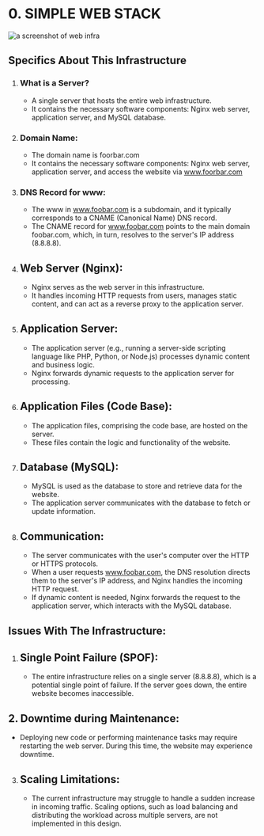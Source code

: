 # 0. SIMPLE WEB STACK
![a screenshot of web infra](https://github.com/Abstargo/alx-system_engineering-devops/blob/main/0x09-web_infrastructure_design/0-simple_web_stack.PNG)

## Specifics About This Infrastructure

1. ### What is a Server?
   - A single server that hosts the entire web infrastructure.
   - It contains the necessary software components: Nginx web server, application server, and MySQL database.

2. ### Domain Name:
   - The domain name is foorbar.com
   - It contains the necessary software components: Nginx web server, application server, and access the website via www.foorbar.com

3. ### DNS Record for www:
   - The www in www.foobar.com is a subdomain, and it typically corresponds to a CNAME (Canonical Name) DNS record.
   - The CNAME record for www.foobar.com points to the main domain foobar.com, which, in turn, resolves to the server's IP address (8.8.8.8).

4. ## Web Server (Nginx):
   - Nginx serves as the web server in this infrastructure.
   - It handles incoming HTTP requests from users, manages static content, and can act as a reverse proxy to the application server.

5. ## Application Server:
   - The application server (e.g., running a server-side scripting language like PHP, Python, or Node.js) processes dynamic content and business logic.
   - Nginx forwards dynamic requests to the application server for processing.

6. ## Application Files (Code Base):
   - The application files, comprising the code base, are hosted on the server.
   - These files contain the logic and functionality of the website.

7. ## Database (MySQL):
   - MySQL is used as the database to store and retrieve data for the website.
   - The application server communicates with the database to fetch or update information.

8. ## Communication:
   - The server communicates with the user's computer over the HTTP or HTTPS protocols.
   - When a user requests www.foobar.com, the DNS resolution directs them to the server's IP address, and Nginx handles the incoming HTTP request.
   - If dynamic content is needed, Nginx forwards the request to the application server, which interacts with the MySQL database.

## Issues With The Infrastructure:

1. ## Single Point Failure (SPOF):
   - The entire infrastructure relies on a single server (8.8.8.8), which is a potential single point of failure. If the server goes down, the entire website becomes inaccessible.

## 2.  Downtime during Maintenance:
   - Deploying new code or performing maintenance tasks may require restarting the web server. During this time, the website may experience downtime.

3. ## Scaling Limitations:
   - The current infrastructure may struggle to handle a sudden increase in incoming traffic. Scaling options, such as load balancing and distributing the workload across multiple servers, are not implemented in this design.